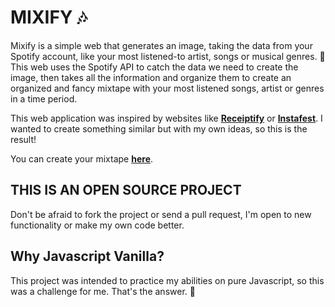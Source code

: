 # **MIXIFY** 🎶

Mixify is a simple web that generates an image, taking the data from your Spotify account, like your most listened-to artist, songs or musical genres. 🎵
This web uses the Spotify API to catch the data we need to create the image, then takes all the information and organize them to create an organized and fancy mixtape with your most listened songs, artist or genres in a time period.

This web application was inspired by websites like [**Receiptify**](https://receiptify.herokuapp.com/) or [**Instafest**](https://www.instafest.app/home). I wanted to create something similar but with my own ideas, so this is the result!

You can create your mixtape [**here**](https://spotifymixify.netlify.app).

## THIS IS AN OPEN SOURCE PROJECT

Don't be afraid to fork the project or send a pull request, I'm open to new functionality or make my own code better. 

## Why Javascript Vanilla?

This project was intended to practice my abilities on pure Javascript, so this was a challenge for me. That's the answer. 🤠
